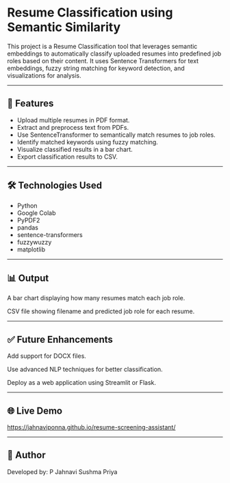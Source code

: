 # Resume Classification using Semantic Similarity

This project is a Resume Classification tool that leverages semantic embeddings to automatically classify uploaded resumes into predefined job roles based on their content. It uses Sentence Transformers for text embeddings, fuzzy string matching for keyword detection, and visualizations for analysis.

---

## 🚀 Features

- Upload multiple resumes in PDF format.
- Extract and preprocess text from PDFs.
- Use SentenceTransformer to semantically match resumes to job roles.
- Identify matched keywords using fuzzy matching.
- Visualize classified results in a bar chart.
- Export classification results to CSV.

---

## 🛠️ Technologies Used

- Python
- Google Colab
- PyPDF2
- pandas
- sentence-transformers
- fuzzywuzzy
- matplotlib

---

## 📊 Output
A bar chart displaying how many resumes match each job role.

CSV file showing filename and predicted job role for each resume.

---

## ✅ Future Enhancements
Add support for DOCX files.

Use advanced NLP techniques for better classification.

Deploy as a web application using Streamlit or Flask.

---

## 🌐 Live Demo
https://jahnaviponna.github.io/resume-screening-assistant/

---

## 👤 Author
Developed by: P Jahnavi Sushma Priya
